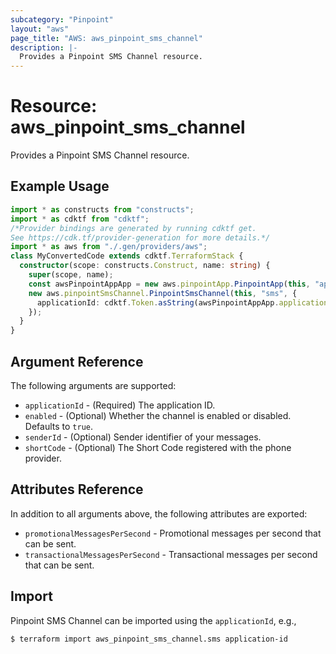 ```yaml
---
subcategory: "Pinpoint"
layout: "aws"
page_title: "AWS: aws_pinpoint_sms_channel"
description: |-
  Provides a Pinpoint SMS Channel resource.
---
```


# Resource: aws_pinpoint_sms_channel

Provides a Pinpoint SMS Channel resource.

## Example Usage

```typescript
import * as constructs from "constructs";
import * as cdktf from "cdktf";
/*Provider bindings are generated by running cdktf get.
See https://cdk.tf/provider-generation for more details.*/
import * as aws from "./.gen/providers/aws";
class MyConvertedCode extends cdktf.TerraformStack {
  constructor(scope: constructs.Construct, name: string) {
    super(scope, name);
    const awsPinpointAppApp = new aws.pinpointApp.PinpointApp(this, "app", {});
    new aws.pinpointSmsChannel.PinpointSmsChannel(this, "sms", {
      applicationId: cdktf.Token.asString(awsPinpointAppApp.applicationId),
    });
  }
}

```

## Argument Reference

The following arguments are supported:

* `applicationId` - (Required) The application ID.
* `enabled` - (Optional) Whether the channel is enabled or disabled. Defaults to `true`.
* `senderId` - (Optional) Sender identifier of your messages.
* `shortCode` - (Optional) The Short Code registered with the phone provider.

## Attributes Reference

In addition to all arguments above, the following attributes are exported:

* `promotionalMessagesPerSecond` - Promotional messages per second that can be sent.
* `transactionalMessagesPerSecond` - Transactional messages per second that can be sent.

## Import

Pinpoint SMS Channel can be imported using the `applicationId`, e.g.,

```
$ terraform import aws_pinpoint_sms_channel.sms application-id
```

<!-- cache-key: cdktf-0.17.0-pre.15 input-1945fa7fbd0440ee0b308fffa423ba286f756922190f223b85eae4ff10482c25 -->